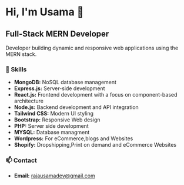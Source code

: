 
# Hi, I'm Usama 👋

## Full-Stack MERN Developer

Developer building dynamic and responsive web applications using the MERN stack. 
### 🔧 Skills
- **MongoDB:** NoSQL database management
- **Express.js:** Server-side development
- **React.js:** Frontend development with a focus on component-based architecture
- **Node.js:** Backend development and API integration
- **Tailwind CSS:** Modern UI styling
- **Bootstrap:** Responsive Web design
- **PHP:** Server side development
- **MYSQL:** Database managment
- **Wordpress:** For eCommerce,blogs and Websites
- **Shopify:** Dropshipping,Print on demand and eCommerce Websites

### 📫 Contact
- **Email:** rajausamadev@gmail.com
